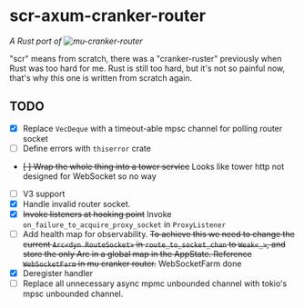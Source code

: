 # scr-axum-cranker-router

*A Rust port of ![mu-cranker-router](https://github.com/hsbc/mu-cranker-router)*

"scr" means from scratch, there was a "cranker-ruster" previously when Rust was too hard for me. Rust is still too hard,
but it's not so painful now, that's why this one is written from scratch again.

## TODO
* [x] Replace `VecDeque` with a timeout-able mpsc channel for polling router socket
* [ ] Define errors with `thiserror` crate
* ~~[ ] Wrap the whole thing into a tower service~~ Looks like tower http not designed for WebSocket so no way
* [ ] V3 support
* [x] Handle invalid router socket.
* [x] ~~Invoke listeners at hooking point~~ Invoke `on_failure_to_acquire_proxy_socket` in `ProxyListener`
* [ ] Add health map for observability. ~~To achieve this we need to change the current `Arc<dyn RouteSocket>` in 
`route_to_socket_chan` to `Weak<_>`, and store the only Arc in a global map in the AppState. Reference `WebSocketFarm`
in mu cranker router.~~ WebSocketFarm done
* [x] Deregister handler
* [ ] Replace all unnecessary async mpmc unbounded channel with tokio's mpsc unbounded channel.